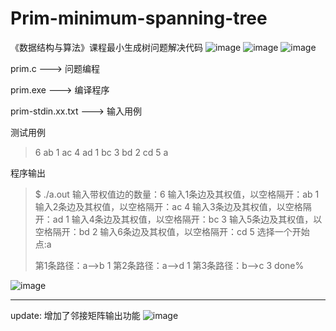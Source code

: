 # Prim-minimum-spanning-tree
《数据结构与算法》课程最小生成树问题解决代码
![image](https://github.com/swRainy/Prim-minimum-spanning-tree/assets/127291502/66085801-67f8-45d7-981e-94fe1bd94ec4)
![image](https://github.com/swRainy/Prim-minimum-spanning-tree/assets/127291502/cda0fe32-8d05-45b8-8fd7-a901a0640370)
![image](https://github.com/swRainy/Prim-minimum-spanning-tree/assets/127291502/0dad9bf7-19bb-4887-88e0-7f8d406e1ad6)


prim.c ---> 问题编程

prim.exe ---> 编译程序

prim-stdin.xx.txt ---> 输入用例


测试用例
> 6 
> ab 1 
> ac 4 
> ad 1 
> bc 3 
> bd 2 
> cd 5 
> a

程序输出

> $ ./a.out
> 输入带权值边的数量：6
> 输入1条边及其权值，以空格隔开：ab 1
> 输入2条边及其权值，以空格隔开：ac 4
> 输入3条边及其权值，以空格隔开：ad 1
> 输入4条边及其权值，以空格隔开：bc 3
> 输入5条边及其权值，以空格隔开：bd 2
> 输入6条边及其权值，以空格隔开：cd 5
> 选择一个开始点:a
> 
> 第1条路径：a-->b  1
> 第2条路径：a-->d  1
> 第3条路径：b-->c  3
> done%
> 

![image](https://github.com/swRainy/Prim-minimum-spanning-tree/assets/127291502/9081ccb6-89ee-42dc-a701-c858c32de011)


<hr>

update: 增加了邻接矩阵输出功能
![image](https://github.com/swRainy/Prim-minimum-spanning-tree/assets/127291502/0bd14b3e-3e7a-45c8-9a82-877c516595e9)
